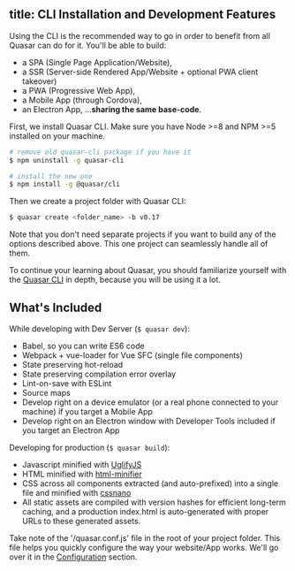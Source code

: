 title: CLI Installation and Development Features
---
Using the CLI is the recommended way to go in order to benefit from all Quasar can do for it. You'll be able to build:
* a SPA (Single Page Application/Website),
* a SSR (Server-side Rendered App/Website + optional PWA client takeover)
* a PWA (Progressive Web App),
* a Mobile App (through Cordova),
* an Electron App,
...**sharing the same base-code**.

First, we install Quasar CLI. Make sure you have Node >=8 and NPM >=5 installed on your machine.

```bash
# remove old quasar-cli package if you have it
$ npm uninstall -g quasar-cli

# install the new one
$ npm install -g @quasar/cli
```

Then we create a project folder with Quasar CLI:
```bash
$ quasar create <folder_name> -b v0.17
```

Note that you don't need separate projects if you want to build any of the options described above. This one project can seamlessly handle all of them.

To continue your learning about Quasar, you should familiarize yourself with the [Quasar CLI](/guide/quasar-cli.html) in depth, because you will be using it a lot.

## What's Included

While developing with Dev Server (`$ quasar dev`):
* Babel, so you can write ES6 code
* Webpack + vue-loader for Vue SFC (single file components)
* State preserving hot-reload
* State preserving compilation error overlay
* Lint-on-save with ESLint
* Source maps
* Develop right on a device emulator (or a real phone connected to your machine) if you target a Mobile App
* Develop right on an Electron window with Developer Tools included if you target an Electron App

Developing for production (`$ quasar build`):
* Javascript minified with [UglifyJS](https://github.com/mishoo/UglifyJS2)
* HTML minified with [html-minifier](https://github.com/kangax/html-minifier)
* CSS across all components extracted (and auto-prefixed) into a single file and minified with [cssnano](https://github.com/ben-eb/cssnano)
* All static assets are compiled with version hashes for efficient long-term caching, and a production index.html is auto-generated with proper URLs to these generated assets.

Take note of the '/quasar.conf.js' file in the root of your project folder. This file helps you quickly configure the way your website/App works. We'll go over it in the [Configuration](/guide/app-quasar.conf.js.html) section.
